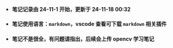 - #### 笔记记录由 24-11-1 开始，更新于 24-11-18 00:32
- #### 笔记使用语言：`markdown`，vscode 查看可下载 `markdown` 相关插件
- #### 笔记不是很全，有问题请指出，后续会上传 opencv 学习笔记 
